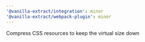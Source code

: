 ```yaml
---
'@vanilla-extract/integration': minor
'@vanilla-extract/webpack-plugin': minor
---
```


Compress CSS resources to keep the virtual size down
